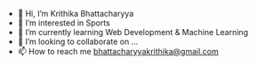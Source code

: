 - 👋 Hi, I’m Krithika Bhattacharyya
- 👀 I’m interested in Sports
- 🌱 I’m currently learning Web Development & Machine Learning
- 💞️ I’m looking to collaborate on ...
- 📫 How to reach me bhattacharyyakrithika@gmail.com

<!---
bhattacharyyakrithika/bhattacharyyakrithika is a ✨ special ✨ repository because its `README.md` (this file) appears on your GitHub profile.
You can click the Preview link to take a look at your changes.
--->
